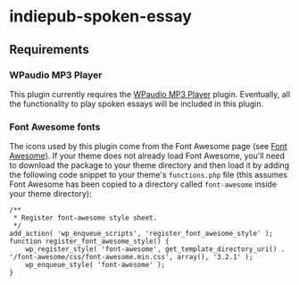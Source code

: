 indiepub-spoken-essay
=====================

## Requirements

### WPaudio MP3 Player

This plugin currently requires the [WPaudio MP3 Player](http://wordpress.org/plugins/wpaudio-mp3-player/) plugin. Eventually, all the functionality to play spoken essays will be included in this plugin.

### Font Awesome fonts

The icons used by this plugin come from the Font Awesome page (see [Font Awesome](fortawesome.github.io/Font-Awesome/)). If your theme does not already load Font Awesome, you'll need to download the package to your theme directory and then load it by adding the following code snippet to your theme's `functions.php` file (this assumes Font Awesome has been copied to a directory called `font-awesome` inside your theme directory):

```
/**
 * Register font-awesome style sheet.
 */
add_action( 'wp_enqueue_scripts', 'register_font_awesome_style' );
function register_font_awesome_style() {
	wp_register_style( 'font-awesome', get_template_directory_uri() . '/font-awesome/css/font-awesome.min.css', array(), '3.2.1' );
	wp_enqueue_style( 'font-awesome' );
}
```